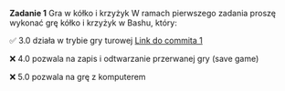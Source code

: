 **Zadanie 1** Gra w kółko i krzyżyk
W ramach pierwszego zadania proszę wykonać grę kółko i krzyżyk w
Bashu, który:

:white_check_mark: 3.0 działa w trybie gry turowej [Link do commita 1](https://github.com/bananky/jezyki-skryptowe/commit/9adc823a8fd9ca5421a0b25ba5b56c010287865c)

:x: 4.0 pozwala na zapis i odtwarzanie przerwanej gry (save game)

:x: 5.0 pozwala na grę z komputerem
